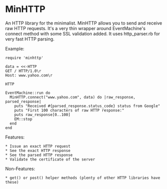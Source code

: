 MinHTTP
=======

An HTTP library for the minimalist. MinHTTP allows you to send and receive raw HTTP requests. It's a very thin wrapper around EventMachine's connect method with some SSL validation added. It uses http_parser.rb for very fast HTTP parsing.

Example:

    require 'minhttp'

    data = <<-HTTP
    GET / HTTP/1.0\r
    Host: www.yahoo.com\r

    HTTP

    EventMachine::run do
      MinHTTP.connect("www.yahoo.com", data) do |raw_response, parsed_response|
        puts "Received #{parsed_response.status_code} status from Google"
        puts "First 100 characters of raw HTTP response:"
        puts raw_response[0..100]
        EM::stop
      end
    end


Features:

    * Issue an exact HTTP request
    * See the exact HTTP response
    * See the parsed HTTP response
    * Validate the certificate of the server


Non-Features:

    * get() or post() helper methods (plenty of other HTTP libraries have these)


